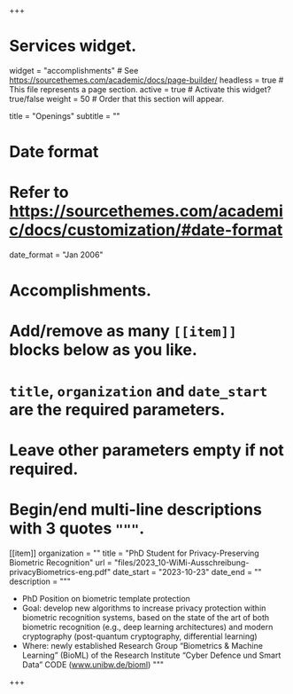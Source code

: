 +++
# Services widget.
widget = "accomplishments"  # See https://sourcethemes.com/academic/docs/page-builder/
headless = true  # This file represents a page section.
active = true  # Activate this widget? true/false
weight = 50  # Order that this section will appear.

title = "Openings"
subtitle = ""

# Date format
#   Refer to https://sourcethemes.com/academic/docs/customization/#date-format
date_format = "Jan 2006"

# Accomplishments.
#   Add/remove as many `[[item]]` blocks below as you like.
#   `title`, `organization` and `date_start` are the required parameters.
#   Leave other parameters empty if not required.
#   Begin/end multi-line descriptions with 3 quotes `"""`.

[[item]]
  organization = ""
  title = "PhD Student for Privacy-Preserving Biometric Recognition"
  url = "files/2023_10-WiMi-Ausschreibung-privacyBiometrics-eng.pdf"
  date_start = "2023-10-23"
  date_end = ""
  description = """
  - PhD Position on biometric template protection
  - Goal: develop new algorithms to increase privacy protection within biometric recognition systems, based on the state of the art of both biometric recognition (e.g., deep learning architectures) and modern cryptography (post-quantum cryptography, differential learning)
  - Where: newly established Research Group “Biometrics & Machine Learning” (BioML) of the Research Institute “Cyber Defence und Smart Data” CODE (www.unibw.de/bioml)
  """




+++
